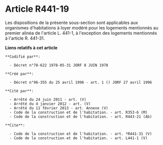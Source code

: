 # Article R441-19

Les dispositions de la présente sous-section sont applicables aux organismes d'habitations à loyer modéré pour les logements
mentionnés au premier alinéa de l'article L. 441-1, à l'exception des logements mentionnés à l'article R. 441-31.

**Liens relatifs à cet article**

	**Codifié par**:

	  - Décret n°78-622 1978-05-31 JORF 8 JUIN 1978

	**Créé par**:

	  - Décret n°96-355 du 25 avril 1996 - art. 1 () JORF 27 avril 1996

	**Cité par**:

	  - Arrêté du 24 juin 2011 - art. (V)
	  - Arrêté du 4 janvier 2012 - art. (V)
	  - Arrêté du 11 février 2013 - art. Annexe (V)
	  - Code de la construction et de l'habitation. - art. R353-6 (M)
	  - Code de la construction et de l'habitation. - art. R443-21 (Ab)

	**Cite**:

	  - Code de la construction et de l'habitation. - art. *R441-31 (V)
	  - Code de la construction et de l'habitation. - art. L441-1 (V)
